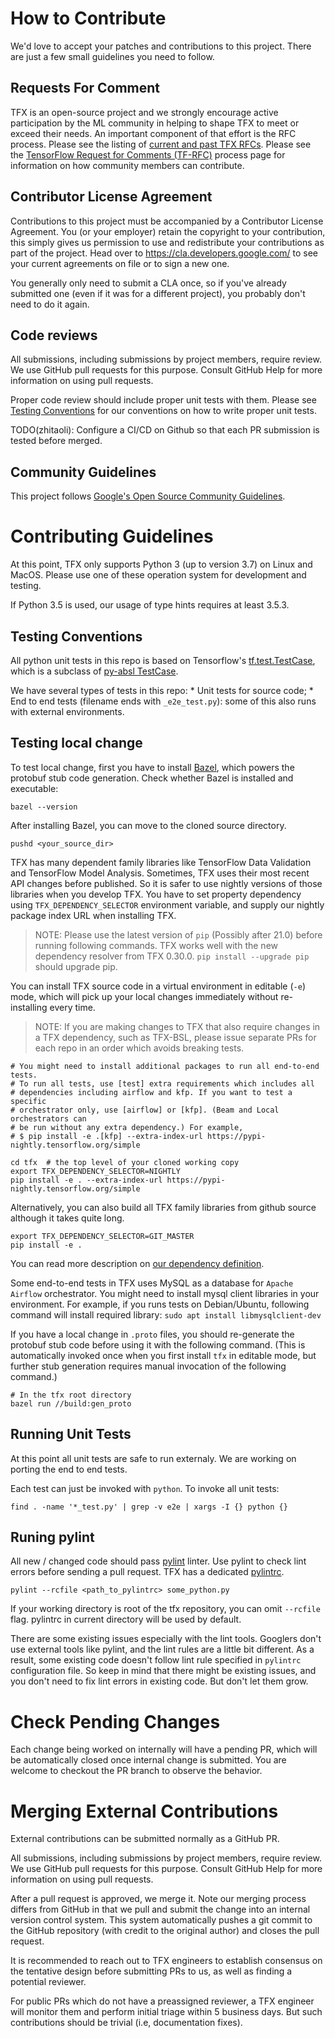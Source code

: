# How to Contribute

We'd love to accept your patches and contributions to this project. There are
just a few small guidelines you need to follow.

## Requests For Comment

TFX is an open-source project and we strongly encourage active participation
by the ML community in helping to shape TFX to meet or exceed their needs. An
important component of that effort is the RFC process.  Please see the listing
of [current and past TFX RFCs](RFCs.md). Please see the
[TensorFlow Request for Comments (TF-RFC)](https://github.com/tensorflow/community/blob/master/governance/TF-RFCs.md)
process page for information on how community members can contribute.

## Contributor License Agreement

Contributions to this project must be accompanied by a Contributor License
Agreement. You (or your employer) retain the copyright to your contribution,
this simply gives us permission to use and redistribute your contributions as
part of the project. Head over to <https://cla.developers.google.com/> to see
your current agreements on file or to sign a new one.

You generally only need to submit a CLA once, so if you've already submitted one
(even if it was for a different project), you probably don't need to do it
again.

## Code reviews

All submissions, including submissions by project members, require review.
We use GitHub pull requests for this purpose. Consult GitHub Help for more
information on using pull requests.

Proper code review should include proper unit tests with them. Please see
[Testing Conventions](#testing-conventions) for our conventions on how to write
proper unit tests.

TODO(zhitaoli): Configure a CI/CD on Github so that each PR submission is tested
before merged.

## Community Guidelines

This project follows
[Google's Open Source Community Guidelines](https://opensource.google.com/conduct/).

# Contributing Guidelines

At this point, TFX only supports Python 3 (up to version 3.7) on Linux and
MacOS. Please use one of these operation system for development and testing.

If Python 3.5 is used, our usage of type hints requires at least 3.5.3.

## Testing Conventions

All python unit tests in this repo is based on Tensorflow's
[tf.test.TestCase](https://www.tensorflow.org/api_docs/python/tf/test/TestCase),
which is a subclass of
[py-absl TestCase](https://github.com/abseil/abseil-py/blob/06edd9c20592cec39178b94240b5e86f32e19768/absl/testing/absltest.py#L523).

We have several types of tests in this repo: * Unit tests for source code; * End
to end tests (filename ends with `_e2e_test.py`): some of this also runs with
external environments.

## Testing local change

To test local change, first you have to install
[Bazel](https://docs.bazel.build/versions/master/install.html), which powers the
protobuf stub code generation. Check whether Bazel is installed and executable:

```shell
bazel --version
```

After installing Bazel, you can move to the cloned source directory.

```shell
pushd <your_source_dir>
```

TFX has many dependent family libraries like TensorFlow Data Validation and
TensorFlow Model Analysis. Sometimes, TFX uses their most recent API changes
before published. So it is safer to use nightly versions of those libraries when
you develop TFX. You have to set property dependency using
`TFX_DEPENDENCY_SELECTOR` environment variable, and supply our nightly package
index URL when installing TFX.

> NOTE: Please use the latest version of `pip` (Possibly after 21.0) before
> running following commands. TFX works well with the new dependency resolver
> from TFX 0.30.0. `pip install --upgrade pip` should upgrade pip.

You can install TFX source code in a virtual environment in editable (`-e`)
mode, which will pick up your local changes immediately without re-installing
every time.

> NOTE: If you are making changes to TFX that also require changes in a
> TFX dependency, such as TFX-BSL, please issue separate PRs for each repo in
> an order which avoids breaking tests.

```shell
# You might need to install additional packages to run all end-to-end tests.
# To run all tests, use [test] extra requirements which includes all
# dependencies including airflow and kfp. If you want to test a specific
# orchestrator only, use [airflow] or [kfp]. (Beam and Local orchestrators can
# be run without any extra dependency.) For example,
# $ pip install -e .[kfp] --extra-index-url https://pypi-nightly.tensorflow.org/simple

cd tfx  # the top level of your cloned working copy
export TFX_DEPENDENCY_SELECTOR=NIGHTLY
pip install -e . --extra-index-url https://pypi-nightly.tensorflow.org/simple
```

Alternatively, you can also build all TFX family libraries from github source
although it takes quite long.

```shell
export TFX_DEPENDENCY_SELECTOR=GIT_MASTER
pip install -e .
```

You can read more description on
[our dependency definition](https://github.com/tensorflow/tfx/blob/981d28e6d83a44d48cf070c28807fdf129ce2a1d/tfx/dependencies.py#L15-L36).

Some end-to-end tests in TFX uses MySQL as a database for `Apache Airflow`
orchestrator. You might need to install mysql client libraries in your
environment. For example, if you runs tests on Debian/Ubuntu, following command
will install required library: `sudo apt install libmysqlclient-dev`

If you have a local change in `.proto` files, you should re-generate the
protobuf stub code before using it with the following command. (This is
automatically invoked once when you first install `tfx` in editable mode, but
further stub generation requires manual invocation of the following command.)

```shell
# In the tfx root directory
bazel run //build:gen_proto
```

## Running Unit Tests

At this point all unit tests are safe to run externaly. We are working on
porting the end to end tests.

Each test can just be invoked with `python`. To invoke all unit tests:

```shell
find . -name '*_test.py' | grep -v e2e | xargs -I {} python {}
```

## Runing pylint

All new / changed code should pass [pylint](https://www.pylint.org/) linter.
Use pylint to check lint errors before sending a pull request. TFX has a
dedicated [pylintrc](https://github.com/tensorflow/tfx/blob/master/pylintrc).

```shell
pylint --rcfile <path_to_pylintrc> some_python.py
```

If your working directory is root of the tfx repository, you can omit `--rcfile`
flag. pylintrc in current directory will be used by default.

There are some existing issues especially with the lint tools. Googlers don't
use external tools like pylint, and the lint rules are a little bit
different. As a result, some existing code doesn't follow lint rule specified
in `pylintrc` configuration file. So keep in mind that there might be existing
issues, and you don't need to fix lint errors in existing code. But don't let
them grow.


# Check Pending Changes
Each change being worked on internally will have a pending PR, which will be
automatically closed once internal change is submitted. You are welcome to
checkout the PR branch to observe the behavior.

# Merging External Contributions

External contributions can be submitted normally as a GitHub PR.

All submissions, including submissions by project members, require review. We
use GitHub pull requests for this purpose. Consult GitHub Help for more
information on using pull requests.

After a pull request is approved, we merge it. Note our merging process differs
from GitHub in that we pull and submit the change into an internal version
control system. This system automatically pushes a git commit to the GitHub
repository (with credit to the original author) and closes the pull request.

It is recommended to reach out to TFX engineers to establish consensus on the
tentative design before submitting PRs to us, as well as finding a potential
reviewer.

For public PRs which do not have a preassigned reviewer, a TFX engineer will
monitor them and perform initial triage within 5 business days. But such
contributions should be trivial (i.e, documentation fixes).
